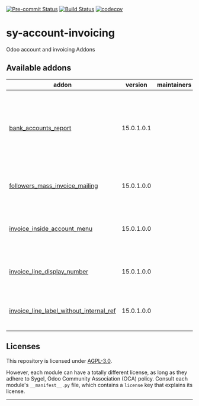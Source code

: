 
<!-- /!\ Non OCA Context : Set here the badge of your runbot / runboat instance. -->
[![Pre-commit Status](https://github.com/sygel-technology/sy-account-invoicing/actions/workflows/pre-commit.yml/badge.svg?branch=15.0)](https://github.com/sygel-technology/sy-account-invoicing/actions/workflows/pre-commit.yml?query=branch%3A15.0)
[![Build Status](https://github.com/sygel-technology/sy-account-invoicing/actions/workflows/test.yml/badge.svg?branch=15.0)](https://github.com/sygel-technology/sy-account-invoicing/actions/workflows/test.yml?query=branch%3A15.0)
[![codecov](https://codecov.io/gh/sygel-technology/sy-account-invoicing/branch/15.0/graph/badge.svg)](https://codecov.io/gh/sygel-technology/sy-account-invoicing)
<!-- /!\ Non OCA Context : Set here the badge of your translation instance. -->

<!-- /!\ do not modify above this line -->

# sy-account-invoicing

Odoo account and invoicing Addons

<!-- /!\ do not modify below this line -->

<!-- prettier-ignore-start -->

[//]: # (addons)

Available addons
----------------
addon | version | maintainers | summary
--- | --- | --- | ---
[bank_accounts_report](bank_accounts_report/) | 15.0.1.0.1 |  | Choose which bank accounts will be displayed on invoice and sale order reports
[followers_mass_invoice_mailing](followers_mass_invoice_mailing/) | 15.0.1.0.0 |  | Include followers in the mass mailing of invoices.
[invoice_inside_account_menu](invoice_inside_account_menu/) | 15.0.1.0.0 |  | Put the Invoicing Menu inside the Accounting Menu
[invoice_line_display_number](invoice_line_display_number/) | 15.0.1.0.0 |  | Configure number of invoice lines to be shown
[invoice_line_label_without_internal_ref](invoice_line_label_without_internal_ref/) | 15.0.1.0.0 |  | Invoice Line Label Without Internal Reference

[//]: # (end addons)

<!-- prettier-ignore-end -->

## Licenses

This repository is licensed under [AGPL-3.0](LICENSE).

However, each module can have a totally different license, as long as they adhere to Sygel, Odoo Community Association (OCA)
policy. Consult each module's `__manifest__.py` file, which contains a `license` key
that explains its license.

----
<!-- /!\ Non OCA Context : Set here the full description of your organization. -->
